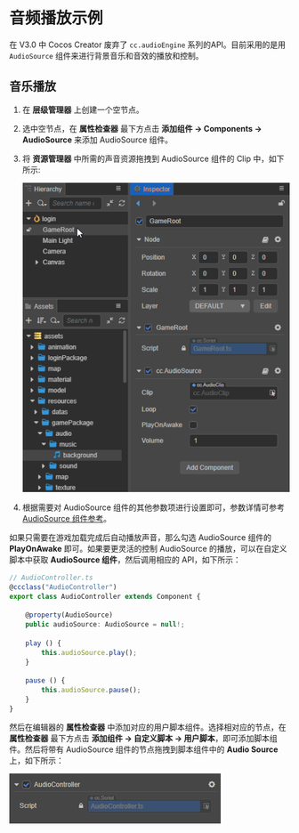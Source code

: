 # 音频播放示例

在 V3.0 中 Cocos Creator 废弃了 `cc.audioEngine` 系列的API。目前采用的是用 `AudioSource` 组件来进行背景音乐和音效的播放和控制。

## 音乐播放

1. 在 **层级管理器** 上创建一个空节点。
2. 选中空节点，在 **属性检查器** 最下方点击 **添加组件 -> Components -> AudioSource** 来添加 AudioSource 组件。
3. 将 **资源管理器** 中所需的声音资源拖拽到 AudioSource 组件的 Clip 中，如下所示:

   ![audioClip](audio/audiocilp.gif)

4. 根据需要对 AudioSource 组件的其他参数项进行设置即可，参数详情可参考 [AudioSource 组件参考](./audiosource.md)。

如果只需要在游戏加载完成后自动播放声音，那么勾选 AudioSource 组件的 **PlayOnAwake** 即可。如果要更灵活的控制 AudioSource 的播放，可以在自定义脚本中获取 **AudioSource 组件**，然后调用相应的 API，如下所示：

```typescript
// AudioController.ts
@ccclass("AudioController")
export class AudioController extends Component { 
    
    @property(AudioSource)
    public audioSource: AudioSource = null!;

    play () {
        this.audioSource.play();
    }

    pause () {
        this.audioSource.pause();
    }
}
```

然后在编辑器的 **属性检查器** 中添加对应的用户脚本组件。选择相对应的节点，在 **属性检查器** 最下方点击 **添加组件 -> 自定义脚本 -> 用户脚本**，即可添加脚本组件。然后将带有 AudioSource 组件的节点拖拽到脚本组件中的 **Audio Source** 上，如下所示：

![audioController](audio/audiocontroller.png)